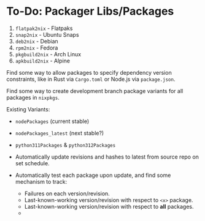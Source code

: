 # To-Do: Packager Libs/Packages

1. `flatpak2nix` - Flatpaks
2. `snap2nix` - Ubuntu Snaps
3. `deb2nix` - Debian
4. `rpm2nix` - Fedora
5. `pkgbuild2nix` - Arch Linux
6. `apkbuild2nix` - Alpine

Find some way to allow packages to specify dependency version constraints,
like in Rust via `Cargo.toml` or Node.js via `package.json`.

Find some way to create development branch package variants for all packages in `nixpkgs`.

Existing Variants:

- `nodePackages` (current stable)
- `nodePackages_latest` (next stable?)
- `python311Packages` & `python312Packages`

- Automatically update revisions and hashes to latest from source repo on set schedule.
- Automatically test each package upon update, and find some mechanism to track:
  - Failures on each version/revision.
  - Last-known-working version/revision with respect to `<x>` package.
  - Last-known-working version/revision with respect to **all** packages.
  -
